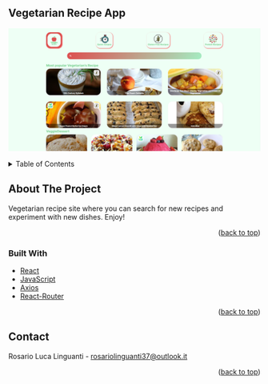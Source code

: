 ## Vegetarian Recipe App

![My Image](Screen.png)








<!-- TABLE OF CONTENTS -->
<details>
  <summary>Table of Contents</summary>
  <ol>
    <li>
      <a href="#about-the-project">About The Project</a>
      <ul>
        <li><a href="#built-with">Built With</a></li>
      </ul>
    </li>
    <li><a href="#contact">Contact</a></li>
  </ol>
</details>



<!-- ABOUT THE PROJECT -->
## About The Project
Vegetarian recipe site where you can search for new recipes and experiment with new dishes. Enjoy!


<p align="right">(<a href="#top">back to top</a>)</p>



### Built With
* [React](https://it.reactjs.org/)
* [JavaScript](https://www.javascript.com/)
* [Axios](https://axios-http.com/)
* [React-Router](https://reactrouter.com/)


<p align="right">(<a href="#top">back to top</a>)</p>


<!-- CONTACT -->
## Contact

Rosario Luca Linguanti - rosariolinguanti37@outlook.it

<p align="right">(<a href="#top">back to top</a>)</p>
